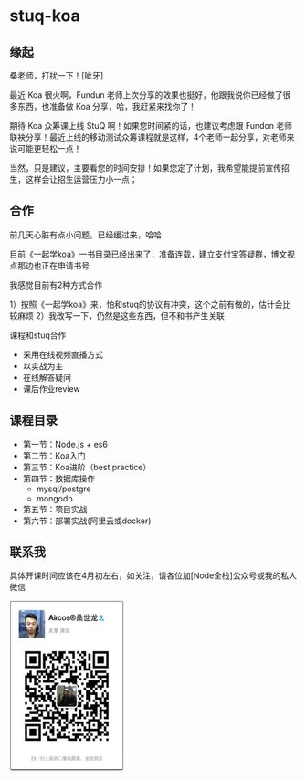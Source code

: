 # stuq-koa

## 缘起

桑老师，打扰一下！[呲牙]

最近 Koa 很火啊，Fundun 老师上次分享的效果也挺好，他跟我说你已经做了很多东西，也准备做 Koa 分享，哈，我赶紧来找你了！

期待 Koa 众筹课上线 StuQ 啊！如果您时间紧的话，也建议考虑跟 Fundon 老师联袂分享！最近上线的移动测试众筹课程就是这样，4个老师一起分享，对老师来说可能更轻松一点！

当然，只是建议，主要看您的时间安排！如果您定了计划，我希望能提前宣传招生，这样会让招生运营压力小一点；

## 合作

前几天心脏有点小问题，已经缓过来，哈哈

目前《一起学koa》一书目录已经出来了，准备连载，建立支付宝答疑群，博文视点那边也正在申请书号

我感觉目前有2种方式合作

1）按照《一起学koa》来，怕和stuq的协议有冲突，这个之前有做的，估计会比较麻烦
2）我改写一下，仍然是这些东西，但不和书产生关联

课程和stuq合作

- 采用在线视频直播方式
- 以实战为主
- 在线解答疑问
- 课后作业review

## 课程目录

- 第一节：Node.js + es6
- 第二节：Koa入门
- 第三节：Koa进阶（best practice）
- 第四节：数据库操作
  - mysql/postgre
  - mongodb
- 第五节：项目实战
- 第六节：部署实战(阿里云或docker)

## 联系我

具体开课时间应该在4月初左右，如关注，请各位加[Node全栈]公众号或我的私人微信

<img src='./1.pic.jpg' width='200px' height='300px' />

